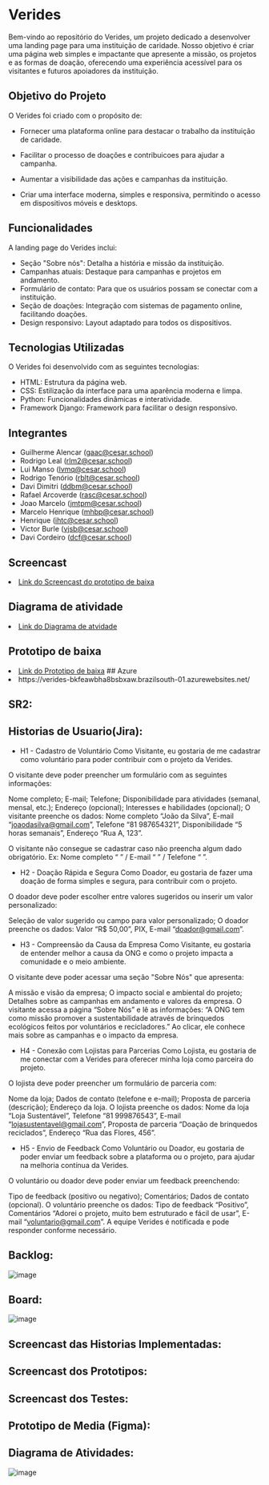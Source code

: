# Verides  
Bem-vindo ao repositório do Verides, um projeto dedicado a desenvolver uma landing page para uma instituição de caridade. Nosso objetivo é criar uma página web simples e impactante que apresente a missão, os projetos e as formas de doação, oferecendo uma experiência acessível para os visitantes e futuros apoiadores da instituição.

## Objetivo do Projeto
O Verides foi criado com o propósito de:

- Fornecer uma plataforma online para destacar o trabalho da instituição de caridade.

- Facilitar o processo de doações e contribuicoes para ajudar a campanha.

- Aumentar a visibilidade das ações e campanhas da instituição.
- Criar uma interface moderna, simples e responsiva, permitindo o acesso em dispositivos móveis e desktops.

## Funcionalidades
A landing page do Verides inclui:

- Seção "Sobre nós": Detalha a história e missão da instituição.
- Campanhas atuais: Destaque para campanhas e projetos em andamento.
- Formulário de contato: Para que os usuários possam se conectar com a instituição.
- Seção de doações: Integração com sistemas de pagamento online, facilitando doações.
- Design responsivo: Layout adaptado para todos os dispositivos.

## Tecnologias Utilizadas
O Verides foi desenvolvido com as seguintes tecnologias:

- HTML: Estrutura da página web.
- CSS: Estilização da interface para uma aparência moderna e limpa.
- Python: Funcionalidades dinâmicas e interatividade.
- Framework Django: Framework para facilitar o design responsivo.

## Integrantes
- Guilherme Alencar (gaac@cesar.school)
- Rodrigo Leal (rlm2@cesar.school)
- Lui Manso (lvmq@cesar.school)
- Rodrigo Tenório (rblt@cesar.school)
- Davi Dimitri (ddbm@cesar.school)
- Rafael Arcoverde (rasc@cesar.school)
- Joao Marcelo (jmtpm@cesar.school)
- Marcelo Henrique (mhbp@cesar.school)
- Henrique (ihtc@cesar.school)
- Victor Burle (vjsb@cesar.school)
- Davi Cordeiro (dcf@cesar.school)

## Screencast
<li>
    <a  href="https://youtu.be/337N2ereM58"
      >Link do Screencast do prototipo de baixa</a
    > 

    
## Diagrama de atividade
<li>
    <a  href="https://lucid.app/lucidchart/632ed730-3db3-49e5-83eb-c1153e70f213/edit?viewport_loc=-410%2C-1206%2C1902%2C2694%2C0_0&invitationId=inv_429d7c32-6f27-4100-b68a-892b44706114"
      >Link do Diagrama de atvidade</a
    > 

    
## Prototipo de baixa
<li>
    <a  href="https://www.figma.com/design/2LlGkX0xLCGfbEJURhnb9z/Verides?node-id=0-1&node-type=canvas&t=CCy4xvRwaeN6yE9y-0"
      >Link do Prototipo de baixa</a
    > 
## Azure
<li>
    https://verides-bkfeawbha8bsbxaw.brazilsouth-01.azurewebsites.net/
</li>

## SR2:

## Historias de Usuario(Jira):

- H1 - Cadastro de Voluntário 
Como Visitante, eu gostaria de me cadastrar como voluntário para poder contribuir com o projeto da Verides.

O visitante deve poder preencher um formulário com as seguintes informações:

Nome completo;
E-mail;
Telefone;
Disponibilidade para atividades (semanal, mensal, etc.);
Endereço (opcional);
Interesses e habilidades (opcional);
O visitante preenche os dados: Nome completo “João da Silva”, E-mail “joaodasilva@gmail.com”, Telefone “81 987654321”, Disponibilidade “5 horas semanais”, Endereço “Rua A, 123”.

O visitante não consegue se cadastrar caso não preencha algum dado obrigatório. Ex: Nome completo “ ” / E-mail “ ” / Telefone “ ”.


- H2 - Doação Rápida e Segura
Como Doador, eu gostaria de fazer uma doação de forma simples e segura, para contribuir com o projeto.

O doador deve poder escolher entre valores sugeridos ou inserir um valor personalizado:

Seleção de valor sugerido ou campo para valor personalizado;
O doador preenche os dados: Valor “R$ 50,00”, PIX, E-mail “doador@gmail.com”.

- H3 - Compreensão da Causa da Empresa
Como Visitante, eu gostaria de entender melhor a causa da ONG e como o projeto impacta a comunidade e o meio ambiente.

O visitante deve poder acessar uma seção "Sobre Nós" que apresenta:

A missão e visão da empresa;
O impacto social e ambiental do projeto;
Detalhes sobre as campanhas em andamento e valores da empresa.
O visitante acessa a página “Sobre Nós” e lê as informações: “A ONG tem como missão promover a sustentabilidade através de brinquedos ecológicos feitos por voluntários e recicladores.” Ao clicar, ele conhece mais sobre as campanhas e o impacto da empresa.

- H4 - Conexão com Lojistas para Parcerias
Como Lojista, eu gostaria de me conectar com a Verides para oferecer minha loja como parceira do projeto.

O lojista deve poder preencher um formulário de parceria com:

Nome da loja;
Dados de contato (telefone e e-mail);
Proposta de parceria (descrição);
Endereço da loja.
O lojista preenche os dados: Nome da loja “Loja Sustentável”, Telefone “81 999876543”, E-mail “lojasustentavel@gmail.com”, Proposta de parceria “Doação de brinquedos reciclados”, Endereço “Rua das Flores, 456”.

- H5 - Envio de Feedback
Como Voluntário ou Doador, eu gostaria de poder enviar um feedback sobre a plataforma ou o projeto, para ajudar na melhoria contínua da Verides.

O voluntário ou doador deve poder enviar um feedback preenchendo:

Tipo de feedback (positivo ou negativo);
Comentários;
Dados de contato (opcional).
O voluntário preenche os dados: Tipo de feedback “Positivo”, Comentários “Adorei o projeto, muito bem estruturado e fácil de usar”, E-mail “voluntario@gmail.com”. A equipe Verides é notificada e pode responder conforme necessário.

## Backlog: 
![image](https://github.com/user-attachments/assets/d9a2f544-35e6-46b1-85ea-b0c34006b2f8)

## Board:
![image](https://github.com/user-attachments/assets/4c741994-2130-4dbf-bf8f-3bb2d4af895e)


## Screencast das Historias Implementadas:

## Screencast dos Prototipos:

## Screencast dos Testes: 

## Prototipo de Media (Figma):

## Diagrama de Atividades:
![image](https://github.com/user-attachments/assets/8df930ee-9837-48d4-9d17-797cb2a3a9db)

